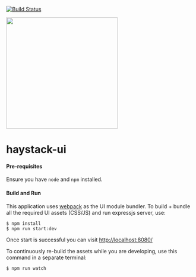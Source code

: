 
[![Build Status](https://travis-ci.org/ExpediaDotCom/haystack-ui.svg?branch=master)](https://travis-ci.org/ExpediaDotCom/haystack-ui)

<img src="/public/images/assets/logo_bg_transparent.png" width="300" />

# haystack-ui

#### Pre-requisites

Ensure you have `node` and `npm` installed.

#### Build and Run

This application uses [webpack](https://webpack.github.io/) as the UI module bundler. To build + bundle all the required UI assets (CSS/JS) and run expressjs server, use:

```
$ npm install
$ npm run start:dev
```

Once start is successful you can visit [http://localhost:8080/](http://localhost:8080/)

To continuously re-build the assets while you are developing, use this command in a separate terminal:

```
$ npm run watch
```
